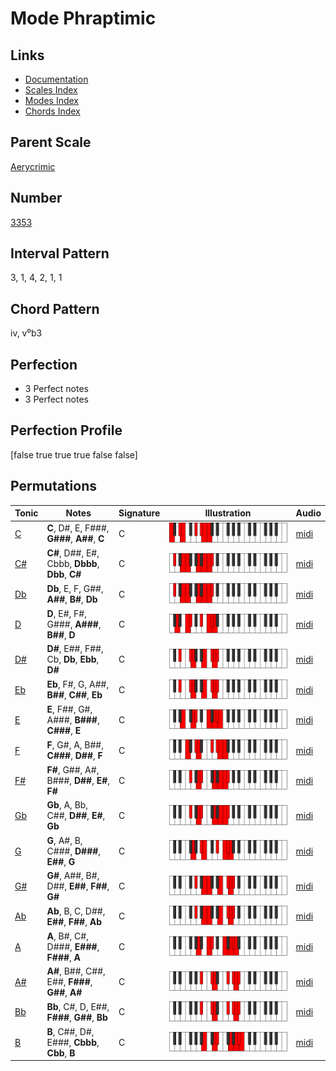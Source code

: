 # Mode Phraptimic

## Links

- [Documentation](README.md)
- [Scales Index](Scales.md)
- [Modes Index](Modes.md)
- [Chords Index](Chords.md)

## Parent Scale

[Aerycrimic](ScaleAerycrimic.md)

## Number

[3353](https://ianring.com/musictheory/scales/3353)

## Interval Pattern

3, 1, 4, 2, 1, 1

## Chord Pattern

iv, v⁰b3

## Perfection

- 3 Perfect notes
- 3 Perfect notes

## Perfection Profile

[false true true true false false]

## Permutations

| Tonic | Notes | Signature | Illustration | Audio |
|-------|-------|-----------|--------------|-------|
| [C](ModeCNaturalPhraptimic.md) | **C**, D#, E, F###, **G###**, **A##**, **C** | C | ![CNaturalPhraptimic](ModeCNaturalPhraptimic.png) | [midi](https://github.com/edipermadi/music/blob/main/docs/ModeCNaturalPhraptimic.mid?raw=true) |
| [C#](ModeCSharpPhraptimic.md) | **C#**, D##, E#, Cbbb, **Dbbb**, **Dbb**, **C#** | C | ![CSharpPhraptimic](ModeCSharpPhraptimic.png) | [midi](https://github.com/edipermadi/music/blob/main/docs/ModeCSharpPhraptimic.mid?raw=true) |
| [Db](ModeDFlatPhraptimic.md) | **Db**, E, F, G##, **A##**, **B#**, **Db** | C | ![DFlatPhraptimic](ModeDFlatPhraptimic.png) | [midi](https://github.com/edipermadi/music/blob/main/docs/ModeDFlatPhraptimic.mid?raw=true) |
| [D](ModeDNaturalPhraptimic.md) | **D**, E#, F#, G###, **A###**, **B##**, **D** | C | ![DNaturalPhraptimic](ModeDNaturalPhraptimic.png) | [midi](https://github.com/edipermadi/music/blob/main/docs/ModeDNaturalPhraptimic.mid?raw=true) |
| [D#](ModeDSharpPhraptimic.md) | **D#**, E##, F##, Cb, **Db**, **Ebb**, **D#** | C | ![DSharpPhraptimic](ModeDSharpPhraptimic.png) | [midi](https://github.com/edipermadi/music/blob/main/docs/ModeDSharpPhraptimic.mid?raw=true) |
| [Eb](ModeEFlatPhraptimic.md) | **Eb**, F#, G, A##, **B##**, **C##**, **Eb** | C | ![EFlatPhraptimic](ModeEFlatPhraptimic.png) | [midi](https://github.com/edipermadi/music/blob/main/docs/ModeEFlatPhraptimic.mid?raw=true) |
| [E](ModeENaturalPhraptimic.md) | **E**, F##, G#, A###, **B###**, **C###**, **E** | C | ![ENaturalPhraptimic](ModeENaturalPhraptimic.png) | [midi](https://github.com/edipermadi/music/blob/main/docs/ModeENaturalPhraptimic.mid?raw=true) |
| [F](ModeFNaturalPhraptimic.md) | **F**, G#, A, B##, **C###**, **D##**, **F** | C | ![FNaturalPhraptimic](ModeFNaturalPhraptimic.png) | [midi](https://github.com/edipermadi/music/blob/main/docs/ModeFNaturalPhraptimic.mid?raw=true) |
| [F#](ModeFSharpPhraptimic.md) | **F#**, G##, A#, B###, **D##**, **E#**, **F#** | C | ![FSharpPhraptimic](ModeFSharpPhraptimic.png) | [midi](https://github.com/edipermadi/music/blob/main/docs/ModeFSharpPhraptimic.mid?raw=true) |
| [Gb](ModeGFlatPhraptimic.md) | **Gb**, A, Bb, C##, **D##**, **E#**, **Gb** | C | ![GFlatPhraptimic](ModeGFlatPhraptimic.png) | [midi](https://github.com/edipermadi/music/blob/main/docs/ModeGFlatPhraptimic.mid?raw=true) |
| [G](ModeGNaturalPhraptimic.md) | **G**, A#, B, C###, **D###**, **E##**, **G** | C | ![GNaturalPhraptimic](ModeGNaturalPhraptimic.png) | [midi](https://github.com/edipermadi/music/blob/main/docs/ModeGNaturalPhraptimic.mid?raw=true) |
| [G#](ModeGSharpPhraptimic.md) | **G#**, A##, B#, D##, **E##**, **F##**, **G#** | C | ![GSharpPhraptimic](ModeGSharpPhraptimic.png) | [midi](https://github.com/edipermadi/music/blob/main/docs/ModeGSharpPhraptimic.mid?raw=true) |
| [Ab](ModeAFlatPhraptimic.md) | **Ab**, B, C, D##, **E##**, **F##**, **Ab** | C | ![AFlatPhraptimic](ModeAFlatPhraptimic.png) | [midi](https://github.com/edipermadi/music/blob/main/docs/ModeAFlatPhraptimic.mid?raw=true) |
| [A](ModeANaturalPhraptimic.md) | **A**, B#, C#, D###, **E###**, **F###**, **A** | C | ![ANaturalPhraptimic](ModeANaturalPhraptimic.png) | [midi](https://github.com/edipermadi/music/blob/main/docs/ModeANaturalPhraptimic.mid?raw=true) |
| [A#](ModeASharpPhraptimic.md) | **A#**, B##, C##, E##, **F###**, **G##**, **A#** | C | ![ASharpPhraptimic](ModeASharpPhraptimic.png) | [midi](https://github.com/edipermadi/music/blob/main/docs/ModeASharpPhraptimic.mid?raw=true) |
| [Bb](ModeBFlatPhraptimic.md) | **Bb**, C#, D, E##, **F###**, **G##**, **Bb** | C | ![BFlatPhraptimic](ModeBFlatPhraptimic.png) | [midi](https://github.com/edipermadi/music/blob/main/docs/ModeBFlatPhraptimic.mid?raw=true) |
| [B](ModeBNaturalPhraptimic.md) | **B**, C##, D#, E###, **Cbbb**, **Cbb**, **B** | C | ![BNaturalPhraptimic](ModeBNaturalPhraptimic.png) | [midi](https://github.com/edipermadi/music/blob/main/docs/ModeBNaturalPhraptimic.mid?raw=true) |
